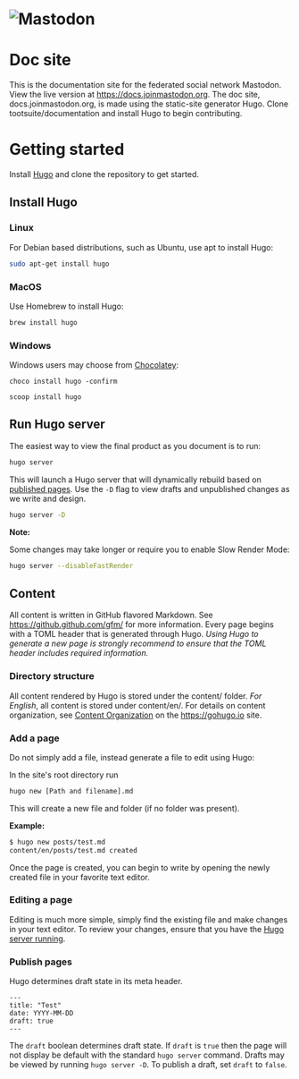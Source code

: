 ![Mastodon](https://i.imgur.com/NhZc40l.png)
===

# Doc site

This is the documentation site for the federated social network Mastodon.
View the live version at <https://docs.joinmastodon.org>.
The doc site, docs.joinmastodon.org, is made using the static-site generator Hugo.
Clone tootsuite/documentation and install Hugo to begin contributing.

# Getting started

Install [Hugo](https://gohugo.io/) and clone the repository to get started.

## Install Hugo

### Linux

For Debian based distributions, such as Ubuntu, use apt to install Hugo:

```bash
sudo apt-get install hugo
```

### MacOS

Use Homebrew to install Hugo:

```bash
brew install hugo
```
### Windows

Windows users may choose from [Chocolatey](https://chocolatey.org/):

```
choco install hugo -confirm
```

``` 
scoop install hugo
```

## Run Hugo server 

The easiest way to view the final product as you document is to run:

```bash
hugo server
```

This will launch a Hugo server that will dynamically rebuild based on [published pages](#publish-pages).
Use the ``-D`` flag to view drafts and unpublished changes as we write and design. 

```bash
hugo server -D
```

**Note:**

Some changes may take longer or require you to enable Slow Render Mode:

```bash
hugo server --disableFastRender
```

## Content

All content is written in GitHub flavored Markdown. 
See https://github.github.com/gfm/ for more information.
Every page begins with a TOML header that is generated through Hugo.
*Using Hugo to generate a new page is strongly recommend to ensure that the TOML header includes required information.*

### Directory structure

All content rendered by Hugo is stored under the content/ folder.
*For English*, all content is stored under content/en/.
For details on content organization, see [Content Organization](https://gohugo.io/content-management/organization/) on the https://gohugo.io  site.

### Add a page

Do not simply add a file, instead generate a file to edit using Hugo:

In the site's root directory run 

```bash
hugo new [Path and filename].md
```

This will create a new file and folder (if no folder was present).

**Example:**

```bash
$ hugo new posts/test.md
content/en/posts/test.md created
```

Once the page is created, you can begin to write by opening the newly created file in your favorite text editor.

### Editing a page

Editing is much more simple, simply find the existing file and make changes in your text editor.
To review your changes, ensure that you have the [Hugo server running](#run-hugo-server).

### Publish pages

Hugo determines draft state in its meta header.

```
---
title: "Test"
date: YYYY-MM-DD 
draft: true
---

```
The ``draft`` boolean determines  draft state.
If ``draft`` is ``true`` then the page will not display be default with the standard ``hugo server`` command.
Drafts may be viewed by running ``hugo server -D``.
To publish a draft, set ``draft`` to ``false``.


